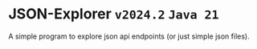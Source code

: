 # JSON-Explorer ``v2024.2`` `Java 21`
A simple program to explore json api endpoints (or just simple json files).